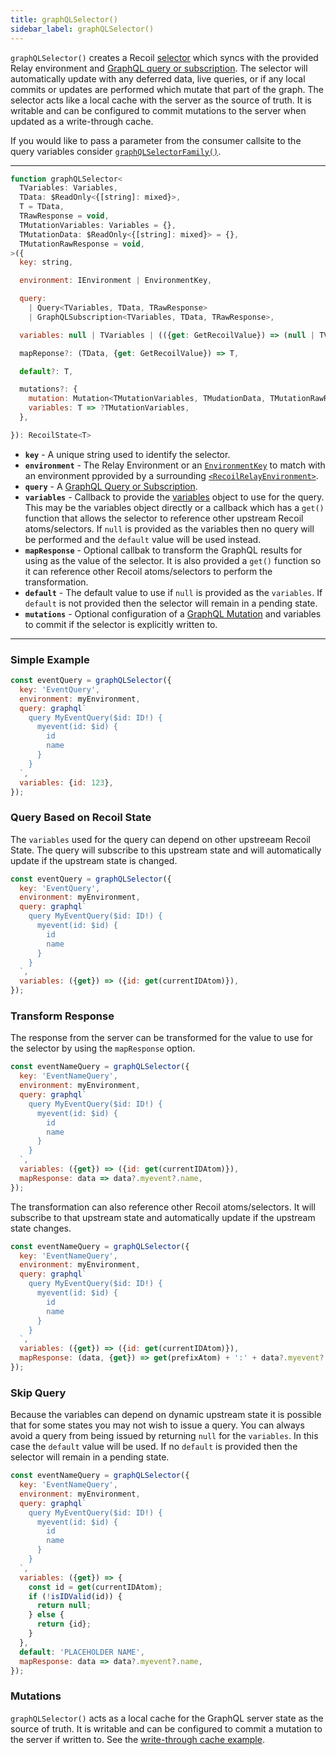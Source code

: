 ```yaml
---
title: graphQLSelector()
sidebar_label: graphQLSelector()
---
```


`graphQLSelector()` creates a Recoil [selector](/docs/api-reference/core/selector) which syncs with the provided Relay environment and [GraphQL query or subscription](https://graphql.org/learn/queries/).  The selector will automatically update with any deferred data, live queries, or if any local commits or updates are performed which mutate that part of the graph.  The selector acts like a local cache with the server as the source of truth.  It is writable and can be configured to commit mutations to the server when updated as a write-through cache.

If you would like to pass a parameter from the consumer callsite to the query variables consider [`graphQLSelectorFamily()`](/docs/recoil-relay/api/graphQLSelectorFamily).

---
```jsx
function graphQLSelector<
  TVariables: Variables,
  TData: $ReadOnly<{[string]: mixed}>,
  T = TData,
  TRawResponse = void,
  TMutationVariables: Variables = {},
  TMutationData: $ReadOnly<{[string]: mixed}> = {},
  TMutationRawResponse = void,
>({
  key: string,

  environment: IEnvironment | EnvironmentKey,

  query:
    | Query<TVariables, TData, TRawResponse>
    | GraphQLSubscription<TVariables, TData, TRawResponse>,

  variables: null | TVariables | (({get: GetRecoilValue}) => (null | TVariables)),

  mapReponse?: (TData, {get: GetRecoilValue}) => T,

  default?: T,

  mutations?: {
    mutation: Mutation<TMutationVariables, TMudationData, TMutationRawResposne>,
    variables: T => ?TMutationVariables,
  },

}): RecoilState<T>
```
* **`key`** - A unique string used to identify the selector.
* **`environment`** - The Relay Environment or an [`EnvironmentKey`](/docs/recoil-relay/api/EnvironmentKey) to match with an environment pprovided by a surrounding [`<RecoilRelayEnvironment>`](/docs/recoil-relay/api/RecoilRelayEnvironment).
* **`query`** - A [GraphQL Query or Subscription](https://graphql.org/learn/queries/).
* **`variables`** - Callback to provide the [variables](https://graphql.org/learn/queries/#variables) object to use for the query.  This may be the variables object directly or a callback which has a `get()` function that allows the selector to reference other upstream Recoil atoms/selectors.  If `null` is provided as the variables then no query will be performed and the `default` value will be used instead.
* **`mapResponse`** - Optional callbak to transform the GraphQL results for using as the value of the selector.  It is also provided a `get()` function so it can reference other Recoil atoms/selectors to perform the transformation.
* **`default`** - The default value to use if `null` is provided as the `variables`.  If `default` is not provided then the selector will remain in a pending state.
* **`mutations`** - Optional configuration of a [GraphQL Mutation](https://graphql.org/learn/queries/#mutations) and variables to commit if the selector is explicitly written to.
---

### Simple Example
```jsx
const eventQuery = graphQLSelector({
  key: 'EventQuery',
  environment: myEnvironment,
  query: graphql`
    query MyEventQuery($id: ID!) {
      myevent(id: $id) {
        id
        name
      }
    }
  `,
  variables: {id: 123},
});
```

### Query Based on Recoil State

The `variables` used for the query can depend on other upstreeam Recoil State.  The query will subscribe to this upstream state and will automatically update if the upstream state is changed.

```jsx
const eventQuery = graphQLSelector({
  key: 'EventQuery',
  environment: myEnvironment,
  query: graphql`
    query MyEventQuery($id: ID!) {
      myevent(id: $id) {
        id
        name
      }
    }
  `,
  variables: ({get}) => ({id: get(currentIDAtom)}),
});
```

### Transform Response
The response from the server can be transformed for the value to use for the selector by using the `mapResponse` option.

```jsx
const eventNameQuery = graphQLSelector({
  key: 'EventNameQuery',
  environment: myEnvironment,
  query: graphql`
    query MyEventQuery($id: ID!) {
      myevent(id: $id) {
        id
        name
      }
    }
  `,
  variables: ({get}) => ({id: get(currentIDAtom)}),
  mapResponse: data => data?.myevent?.name,
});
```
The transformation can also reference other Recoil atoms/selectors.  It will subscribe to that upstream state and automatically update if the upstream state changes.
```jsx
const eventNameQuery = graphQLSelector({
  key: 'EventNameQuery',
  environment: myEnvironment,
  query: graphql`
    query MyEventQuery($id: ID!) {
      myevent(id: $id) {
        id
        name
      }
    }
  `,
  variables: ({get}) => ({id: get(currentIDAtom)}),
  mapResponse: (data, {get}) => get(prefixAtom) + ':' + data?.myevent?.name,
});
```

### Skip Query

Because the variables can depend on dynamic upstream state it is possible that for some states you may not wish to issue a query.  You can always avoid a query from being issued by returning `null` for the `variables`.  In this case the `default` value will be used.  If no `default` is provided then the selector will remain in a pending state.

```jsx
const eventNameQuery = graphQLSelector({
  key: 'EventNameQuery',
  environment: myEnvironment,
  query: graphql`
    query MyEventQuery($id: ID!) {
      myevent(id: $id) {
        id
        name
      }
    }
  `,
  variables: ({get}) => {
    const id = get(currentIDAtom);
    if (!isIDValid(id)) {
      return null;
    } else {
      return {id};
    }
  },
  default: 'PLACEHOLDER NAME',
  mapResponse: data => data?.myevent?.name,
});
```

### Mutations
`graphQLSelector()` acts as a local cache for the GraphQL server state as the source of truth.  It is writable and can be configured to commit a mutation to the server if written to.  See the [write-through cache example](/docs/recoil-relay/graphql-selectors#write-through-cache).
